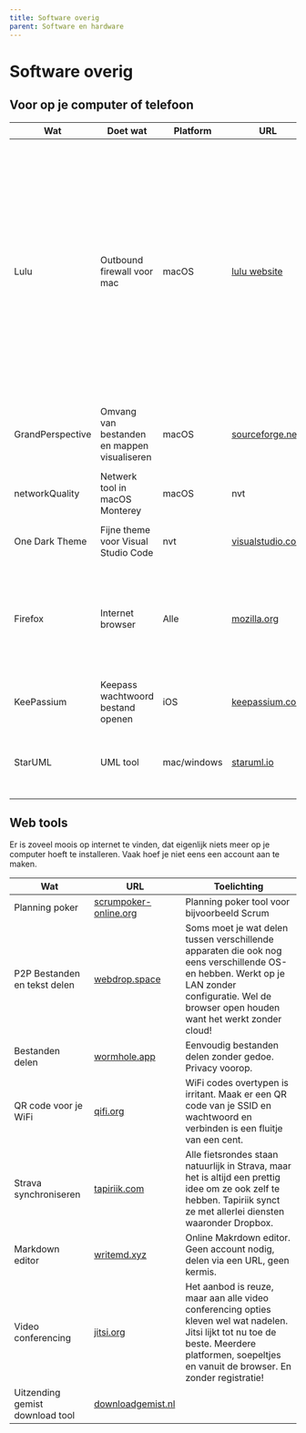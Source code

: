 ```yaml
---
title: Software overig
parent: Software en hardware
---
```


# Software overig

## Voor op je computer of telefoon

|Wat|Doet wat|Platform|URL|Toelichting|
|---|--------|--------|---|-----------|
|Lulu|Outbound firewall voor mac|macOS|[lulu website](https://objective-see.com/products/lulu.html)|Zoals de meeste OS-en heeft ook Mac os een ingebouwde firewall. Die is echter alleen inbound. Het uitgaande verkeer kan doen en laten wat het wil. Lulu is een super licht gewicht klein appje die toestemming vraagt als een applicatie iets naar buiten wil doen. Hij vraagt eenmalig om akkoord. Werkt bijv. goed als software allemaal connecties maakt naar buiten zonder dat dat nodig is. |
|GrandPerspective|Omvang van bestanden en mappen visualiseren|macOS|[sourceforge.net](http://grandperspectiv.sourceforge.net/)|Gratis tool. Doet wat het moet doen.|
|networkQuality|Netwerk tool in macOS Monterey|macOS|nvt|`networkQuality` intypen in de Terminal en krijgt de netwerkkwaliteit te zien.|
|One Dark Theme|Fijne theme voor Visual Studio Code|nvt|[visualstudio.com](https://marketplace.visualstudio.com/items?itemName=azemoh.theme-onedark)||
|Firefox|Internet browser|Alle|[mozilla.org](https://www.mozilla.org/nl/firefox/new/)|Iedereen kent hem wel, maar vaak ondergewaardeerd. Enige echte open source browser. Niet in handen van een advertentiebedrijf en fijner dan je denkt.|
|KeePassium|Keepass wachtwoord bestand openen|iOS|[keepassium.com](https://keepassium.com/)|Prima client zonder reclame of gezeur dat je naar "pro" moet upgraden.|
|StarUML|UML tool|mac/windows|[staruml.io](https://staruml.io/)|Voor als je wilt UML-en. Evaluatieversie is eindeloos te gebruiken zonder kosten.|

## Web tools

Er is zoveel moois op internet te vinden, dat eigenlijk niets meer op je computer hoeft te installeren. Vaak hoef je niet eens een account aan te maken.

|Wat     |URL      |Toelichting        |
|--------|---------|-------------------|
|Planning poker|[scrumpoker-online.org](https://www.scrumpoker-online.org/)|Planning poker tool voor bijvoorbeeld Scrum|
|P2P Bestanden en tekst delen|[webdrop.space](https://webdrop.space/)|Soms moet je wat delen tussen verschillende apparaten die ook nog eens verschillende OS-en hebben. Werkt op je LAN zonder configuratie. Wel de browser open houden want het werkt zonder cloud!|
|Bestanden delen|[wormhole.app](https://wormhole.app/)|Eenvoudig bestanden delen zonder gedoe. Privacy voorop.|
|QR code voor je WiFi|[qifi.org](https://qifi.org/)|WiFi codes overtypen is irritant. Maak er een QR code van je SSID en wachtwoord en verbinden is een fluitje van een cent.|
|Strava synchroniseren|[tapiriik.com](https://tapiriik.com/)|Alle fietsrondes staan natuurlijk in Strava, maar het is altijd een prettig idee om ze ook zelf te hebben. Tapiriik synct ze met allerlei diensten waaronder Dropbox.|
|Markdown editor|[writemd.xyz](https://writemd.xyz/d/60efda973be295623)|Online Makrdown editor. Geen account nodig, delen via een URL, geen kermis.|
|Video conferencing|[jitsi.org](https://jitsi.org/)|Het aanbod is reuze, maar aan alle video conferencing opties kleven wel wat nadelen. Jitsi lijkt tot nu toe de beste. Meerdere platformen, soepeltjes en vanuit de browser. En zonder registratie!|
|Uitzending gemist download tool|[downloadgemist.nl](https://www.downloadgemist.nl/)|
